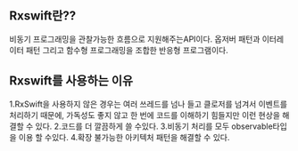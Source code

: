 ## Rxswift란??
비동기 프로그래밍을 관찰가능한 흐름으로 지원해주는API이다.
옵저버 패턴과 이터레이터 패턴 그리고 함수형 프로그래밍을 조합한 반응형 프로그램이다.
## Rxswift를 사용하는 이유
1.RxSwift을 사용하지 않은 경우는 여러 쓰레드를 넘나 들고 클로저를 넘겨서 이벤트를 처리하기 때문에, 가독성도 좋지 않고 한 번에 코드를 이해하기 힘들지만 이런 현상을 해결할 수 있다.
2.코드를 더 깔끔하게 쓸 수있다.
3.비동기 처리를 모두 observable타입을 이용 할 수있다.
4.확장 불가능한 아키텍처 패턴을 해결할 수 있다.
## 
